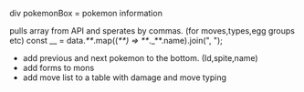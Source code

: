 div pokemonBox = pokemon information

pulls array from API and sperates by commas. (for moves,types,egg groups etc)
const \__ = data._**_.map((_**) => **_._**.name).join(", ");

- add previous and next pokemon to the bottom. (Id,spite,name)
- add forms to mons
- add move list to a table with damage and move typing
